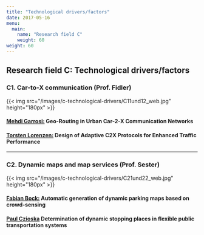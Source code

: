 ```yaml
---
title: "Technological drivers/factors"
date: 2017-05-16
menu:
  main:
    name: "Research field C"
    weight: 60
weight: 60
---
```


## Research field C: Technological drivers/factors

### C1. Car-to-X communication (Prof. Fidler)

{{< img src="/images/c-technological-drivers/C11und12_web.jpg" height="180px" >}}

#### [Mehdi Garrosi:](/) Geo-Routing in Urban Car-2-X Communication Networks

#### [Torsten Lorenzen:](/) Design of Adaptive C2X Protocols for Enhanced Traffic Performance

---

### C2. Dynamic maps and map services (Prof. Sester)

{{< img src="/images/c-technological-drivers/C21und22_web.jpg" height="180px" >}}

#### [Fabian Bock:](/) Automatic generation of dynamic parking maps based on crowd-sensing

#### [Paul Czioska](/) Determination of dynamic stopping places in flexible public transportation systems

